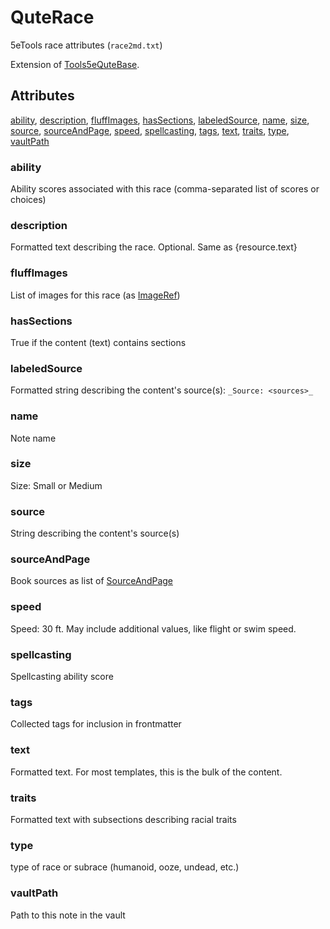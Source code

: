 # QuteRace

5eTools race attributes (`race2md.txt`)

Extension of [Tools5eQuteBase](Tools5eQuteBase.md).

## Attributes

[ability](#ability), [description](#description), [fluffImages](#fluffimages), [hasSections](#hassections), [labeledSource](#labeledsource), [name](#name), [size](#size), [source](#source), [sourceAndPage](#sourceandpage), [speed](#speed), [spellcasting](#spellcasting), [tags](#tags), [text](#text), [traits](#traits), [type](#type), [vaultPath](#vaultpath)


### ability

Ability scores associated with this race (comma-separated list of scores or choices)

### description

Formatted text describing the race. Optional. Same as {resource.text}

### fluffImages

List of images for this race (as [ImageRef](../ImageRef.md))

### hasSections

True if the content (text) contains sections

### labeledSource

Formatted string describing the content's source(s): `_Source: <sources>_`

### name

Note name

### size

Size: Small or Medium

### source

String describing the content's source(s)

### sourceAndPage

Book sources as list of [SourceAndPage](../SourceAndPage.md)

### speed

Speed: 30 ft. May include additional values, like flight or swim speed.

### spellcasting

Spellcasting ability score

### tags

Collected tags for inclusion in frontmatter

### text

Formatted text. For most templates, this is the bulk of the content.

### traits

Formatted text with subsections describing racial traits

### type

type of race or subrace (humanoid, ooze, undead, etc.)

### vaultPath

Path to this note in the vault

